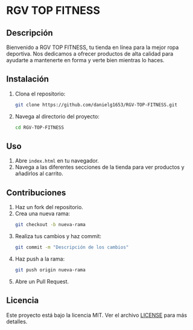 # RGV TOP FITNESS

## Descripción
Bienvenido a RGV TOP FITNESS, tu tienda en línea para la mejor ropa deportiva. Nos dedicamos a ofrecer productos de alta calidad para ayudarte a mantenerte en forma y verte bien mientras lo haces.

## Instalación
1. Clona el repositorio:
    ```sh
    git clone https://github.com/danielg1653/RGV-TOP-FITNESS.git
    ```
2. Navega al directorio del proyecto:
    ```sh
    cd RGV-TOP-FITNESS
    ```

## Uso
1. Abre `index.html` en tu navegador.
2. Navega a las diferentes secciones de la tienda para ver productos y añadirlos al carrito.

## Contribuciones
1. Haz un fork del repositorio.
2. Crea una nueva rama:
    ```sh
    git checkout -b nueva-rama
    ```
3. Realiza tus cambios y haz commit:
    ```sh
    git commit -m "Descripción de los cambios"
    ```
4. Haz push a la rama:
    ```sh
    git push origin nueva-rama
    ```
5. Abre un Pull Request.

## Licencia
Este proyecto está bajo la licencia MIT. Ver el archivo [LICENSE](LICENSE) para más detalles.

